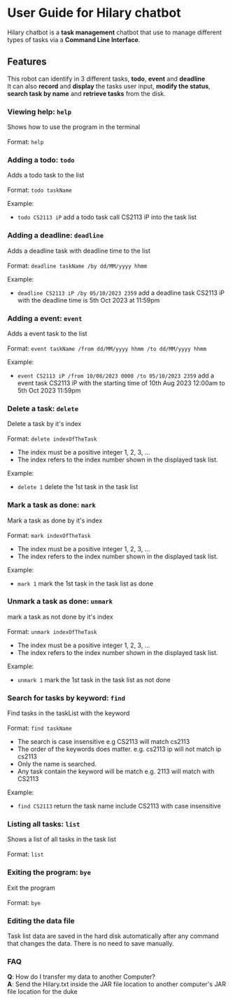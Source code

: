 
# User Guide for Hilary chatbot
Hilary chatbot is a **task management** chatbot that use to manage different types of tasks via a **Command Line Interface**.

## Features 
This robot can identify in 3 different tasks, **todo**, **event** and **deadline**<br>
It can also **record** and **display** the tasks user input, **modify the status**, **search task by name** and **retrieve tasks** from the disk.

### Viewing help: `help`
Shows how to use the program in the terminal<br><br>
Format: `help`

### Adding a todo: `todo`
Adds a todo task to the list<br><br>
Format: `todo taskName`<br>

Example:
- `todo CS2113 iP` add a todo task call CS2113 iP into the task list

### Adding a deadline: `deadline`
Adds a deadline task with deadline time to the list<br><br>
Format: `deadline taskName /by dd/MM/yyyy hhmm` <br>

Example:
- `deadline CS2113 iP /by 05/10/2023 2359` add a deadline task  CS2113 iP with the deadline time is 5th Oct 2023 at 11:59pm

### Adding a event: `event`
Adds a event task to the list<br><br>
Format: `event taskName /from dd/MM/yyyy hhmm /to dd/MM/yyyy hhmm` <br>

Example: 
- `event CS2113 iP /from 10/08/2023 0000 /to 05/10/2023 2359` add a event task CS2113 iP with the starting time of 10th Aug 2023 12:00am to 5th Oct 2023 11:59pm

### Delete a task: `delete`
Delete a task by it's index<br><br>
Format: `delete indexOfTheTask`<br>
- The index must be a positive integer 1, 2, 3, …​
- The index refers to the index number shown in the displayed task list.<br>

Example:
- `delete 1` delete the 1st task in the task list

### Mark a task as done: `mark`
Mark a task as done by it's index<br><br>
Format: `mark indexOfTheTask`<br>
- The index must be a positive integer 1, 2, 3, …​
- The index refers to the index number shown in the displayed task list.<br>

Example:
- `mark 1`  mark the 1st task in the task list as done

### Unmark a task as done: `unmark`
mark a task as not done by it's index<br><br>
Format: `unmark indexOfTheTask`<br>
- The index must be a positive integer 1, 2, 3, …​
- The index refers to the index number shown in the displayed task list.<br>

Example:
- `unmark 1` mark the 1st task in the task list as not done

### Search for tasks by keyword: `find`
Find tasks in the taskList with the keyword<br><br>
Format: `find taskName`<br>
- The search is case insensitive e.g CS2113 will match cs2113
- The order of the keywords does matter. e.g. cs2113 ip will not match ip cs2113
- Only the name is searched.
- Any task contain the keyword will be match e.g. 2113 will match with CS2113<br>

Example:
- `find CS2113` return the task name include CS2113 with case insensitive

### Listing all tasks: `list`
Shows a list of all tasks in the task list<br><br>
Format: `list`

### Exiting the program: `bye`
Exit the program<br><br>
Format: `bye`

### Editing the data file
Task list data are saved in the hard disk automatically after any command that changes the data. There is no need to save manually.

### FAQ
**Q**: How do I transfer my data to another Computer?<br>
**A**: Send the Hilary.txt inside the JAR file location to another computer's JAR file location for the duke



